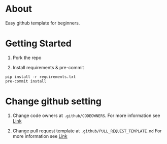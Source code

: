 # About

Easy github template for beginners.

# Getting Started
1. Pork the repo

2. Install requirements & pre-commit
```
pip install -r requirements.txt
pre-commit install
```

# Change github setting

1. Change code owners at ``.github/CODEOWNERS``. For more information see [Link](https://docs.github.com/en/repositories/managing-your-repositorys-settings-and-features/customizing-your-repository/about-code-owners)

2. Change pull request template at ``.github/PULL_REQUEST_TEMPLATE.md`` For more information see [Link](https://docs.github.com/en/communities/using-templates-to-encourage-useful-issues-and-pull-requests/creating-a-pull-request-template-for-your-repository)

